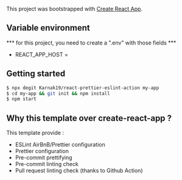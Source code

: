 This project was bootstrapped with [Create React App](https://github.com/facebook/create-react-app).

## Variable environment
*** for this project, you need to create a ".env" with those fields ***

- REACT_APP_HOST =

## Getting started

```bash
$ npx degit Karnak19/react-prettier-eslint-action my-app
$ cd my-app && git init && npm install
$ npm start
```

## Why this template over create-react-app ?

This template provide :

- ESLint AirBnB/Prettier configuration
- Prettier configuration
- Pre-commit prettifying
- Pre-commit linting check
- Pull request linting check (thanks to Github Action)
